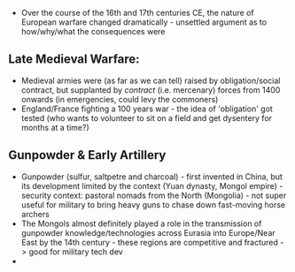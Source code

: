 - Over the course of the 16th and 17th centuries CE, the nature of European warfare changed dramatically - unsettled argument as to how/why/what the consequences were


## Late Medieval Warfare:

- Medieval armies were (as far as we can tell) raised by obligation/social contract, but supplanted by *contract* (i.e. mercenary) forces from 1400 onwards (in emergencies, could levy the commoners)
- England/France fighting a 100 years war - the idea of 'obligation' got tested (who wants to volunteer to sit on a field and get dysentery for months at a time?)



## Gunpowder & Early Artillery

- Gunpowder (sulfur, saltpetre and charcoal) - first invented in China, but its development limited by the context (Yuan dynasty, Mongol empire) - security context: pastoral nomads from the North (Mongolia) - not super useful for military to bring heavy guns to chase down fast-moving horse archers
- The Mongols almost definitely played a role in the transmission of gunpowder knowledge/technologies across Eurasia into Europe/Near East by the 14th century - these regions are competitive and fractured -> good for military tech dev
- 